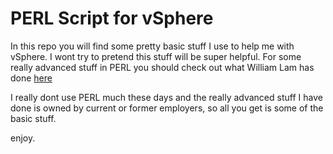 # PERL Script for vSphere

In this repo you will find some pretty basic stuff I use to help 
me with vSphere. I wont try to pretend this stuff will be super helpful.
For some really advanced stuff in PERL you should check out what William Lam
has done [here](https://github.com/lamw/vghetto-scripts/tree/master/perl)

I really dont use PERL much these days and the really advanced stuff I have
done is owned by current or former employers, so all you get is some of the 
basic stuff.

enjoy.
